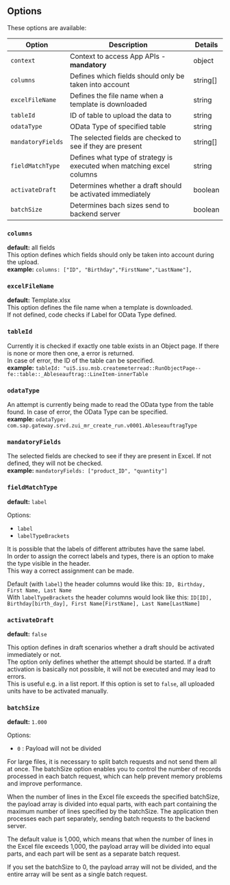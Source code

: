 ## Options

These options are available:

| Option | Description | Details |
| ------ | --- | --- |
| `context` | Context to access App APIs - **mandatory**  | object |
| `columns` | Defines which fields should only be taken into account | string[] |
| `excelFileName` | Defines the file name when a template is downloaded | string |
| `tableId` | ID of table to upload the data to  | string |
| `odataType` | OData Type of specified table | string |
| `mandatoryFields`  | The selected fields are checked to see if they are present | string[] |
| `fieldMatchType` | Defines what type of strategy is executed when matching excel columns | string |
| `activateDraft` | Determines whether a draft should be activated immediately  | boolean |
| `batchSize` | Determines bach sizes send to backend server  | boolean |

### `columns`

**default:** all fields  
This option defines which fields should only be taken into account during the upload.  
**example:** `columns: ["ID", "Birthday","FirstName","LastName"],`

### `excelFileName`

**default:** Template.xlsx  
This option defines the file name when a template is downloaded.  
If not defined, code checks if Label for OData Type defined.

### `tableId`

Currently it is checked if exactly one table exists in an Object page.
If there is none or more then one, a error is returned.  
In case of error, the ID of the table can be specified.  
**example:** `tableId: "ui5.isu.msb.createmeterread::RunObjectPage--fe::table::_Ableseauftrag::LineItem-innerTable`

### `odataType`

An attempt is currently being made to read the OData type from the table found.
In case of error, the OData Type can be specified.  
**example:** `odataType: com.sap.gateway.srvd.zui_mr_create_run.v0001.AbleseauftragType`

### `mandatoryFields`

The selected fields are checked to see if they are present in Excel.
If not defined, they will not be checked.  
**example:** `mandatoryFields: ["product_ID", "quantity"]`

### `fieldMatchType`

**default:** `label`

Options:  
- `label`  
- `labelTypeBrackets`

It is possible that the labels of different attributes have the same label.  
In order to assign the correct labels and types, there is an option to make the type visible in the header.  
This way a correct assignment can be made.

Default (with `label`) the header columns would like this: `ID, Birthday, First Name, Last Name`  
With `labelTypeBrackets` the header columns would look like this: `ID[ID], Birthday[birth_day], First Name[FirstName], Last Name[LastName]`

### `activateDraft`

**default:** `false`

This option defines in draft scenarios whether a draft should be activated immediately or not.  
The option only defines whether the attempt should be started. If a draft activation is basically not possible, it will not be executed and may lead to errors.  
This is useful e.g. in a list report. If this option is set to `false`, all uploaded units have to be activated manually.

### `batchSize`

**default:** `1.000`

Options:  
- `0` : Payload will not be divided

For large files, it is necessary to split batch requests and not send them all at once. The batchSize option enables you to control the number of records processed in each batch request, which can help prevent memory problems and improve performance.

When the number of lines in the Excel file exceeds the specified batchSize, the payload array is divided into equal parts, with each part containing the maximum number of lines specified by the batchSize. The application then processes each part separately, sending batch requests to the backend server.

The default value is 1,000, which means that when the number of lines in the Excel file exceeds 1,000, the payload array will be divided into equal parts, and each part will be sent as a separate batch request. 

If you set the batchSize to 0, the payload array will not be divided, and the entire array will be sent as a single batch request.